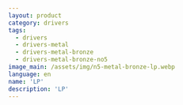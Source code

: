 ```yaml
---
layout: product
category: drivers
tags:
  - drivers
  - drivers-metal
  - drivers-metal-bronze
  - drivers-metal-bronze-no5
image_main: /assets/img/n5-metal-bronze-lp.webp
language: en
name: 'LP'
description: 'LP'
---
```

